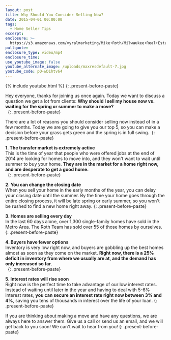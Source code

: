 ```yaml
---
layout: post
title: Why Should You Consider Selling Now?
date: 2015-04-01 00:00:00
tags:
  - Home Seller Tips
excerpt:
enclosure: >-
  https://s3.amazonaws.com/vyralmarketing/Mike+Roth/Milwaukee+Real+Estate-+Selling+now+vs.+waiting+to+sell.mp4
pullquote:
enclosure_type: video/mp4
enclosure_time:
use_youtube_image: false
youtube_alternate_image: /uploads/maxresdefault-7.jpg
youtube_code: pO-wD1htv64
---
```



{% include youtube.html %}
{: .present-before-paste}

Hey everyone, thanks for joining us once again. Today we want to discuss a question we get a lot from clients: **Why should I sell my house now vs. waiting for the spring or summer to make a move?**&nbsp;<br>&nbsp;
{: .present-before-paste}

There are a lot of reasons you should consider selling now instead of in a few months. Today we are going to give you our top 5, so you can make a decision before your grass gets green and the spring is in full swing.&nbsp;
{: .present-before-paste}

**1. The transfer market is extremely active**<br>This is the time of year that people who were offered jobs at the end of 2014 are looking for homes to move into, and they won't want to wait until summer to buy your home. **They are in the market for a home right now, and are desperate to get a good home.**<br>&nbsp;
{: .present-before-paste}

**2. You can change the closing date**<br>When you sell your home in the early months of the year, you can delay your closing date until the summer. By the time your home goes through the entire closing process, it will be late spring or early summer, so you won't be rushed to find a new home right away.
{: .present-before-paste}

**3. Homes are selling every day**<br>In the last 60 days alone, over 1,300 single-family homes have sold in the Metro Area. The Roth Team has sold over 55 of those homes by ourselves.&nbsp;
{: .present-before-paste}

**4. Buyers have fewer options**<br>Inventory is very low right now, and buyers are gobbling up the best homes almost as soon as they come on the market. **Right now, there is a 25% deficit in inventory from where we usually are at, and the demand has only increased so far**.<br>&nbsp;
{: .present-before-paste}

**5. Interest rates will rise soon**<br>Right now is the perfect time to take advantage of our low interest rates. Instead of waiting until later in the year and having to deal with 5-6% interest rates, **you can secure an interest rate right now between 3% and 4%**, saving you tens of thousands in interest over the life of your loan.
{: .present-before-paste}

If you are thinking about making a move and have any questions, we are always here to answer them. Give us a call or send us an email, and we will get back to you soon! We can't wait to hear from you!
{: .present-before-paste}